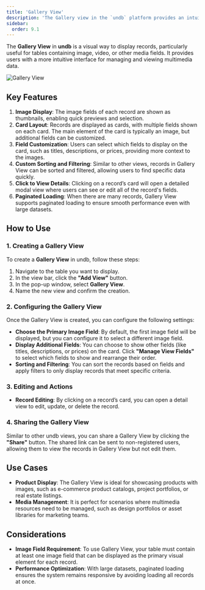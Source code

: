```yaml
---
title: 'Gallery View'
description: 'The Gallery view in the `undb` platform provides an intuitive way to visualize records in a table by displaying them as individual cards with photos. This view is ideal for scenarios where quick browsing and comparison of image content is needed.'
sidebar:
  order: 9.1
---
```


The **Gallery View** in **undb** is a visual way to display records, particularly useful for tables containing image, video, or other media fields. It provides users with a more intuitive interface for managing and viewing multimedia data.

<img src="/imgs/view/gallery/gallery.jpeg" alt="Gallery View" />

## Key Features

1. **Image Display**: The image fields of each record are shown as thumbnails, enabling quick previews and selection.
2. **Card Layout**: Records are displayed as cards, with multiple fields shown on each card. The main element of the card is typically an image, but additional fields can be customized.
3. **Field Customization**: Users can select which fields to display on the card, such as titles, descriptions, or prices, providing more context to the images.
4. **Custom Sorting and Filtering**: Similar to other views, records in Gallery View can be sorted and filtered, allowing users to find specific data quickly.
5. **Click to View Details**: Clicking on a record’s card will open a detailed modal view where users can see or edit all of the record's fields.
6. **Paginated Loading**: When there are many records, Gallery View supports paginated loading to ensure smooth performance even with large datasets.

## How to Use

### 1. Creating a Gallery View

To create a **Gallery View** in undb, follow these steps:

1. Navigate to the table you want to display.
2. In the view bar, click the **"Add View"** button.
3. In the pop-up window, select **Gallery View**.
4. Name the new view and confirm the creation.

### 2. Configuring the Gallery View

Once the Gallery View is created, you can configure the following settings:

- **Choose the Primary Image Field**: By default, the first image field will be displayed, but you can configure it to select a different image field.
- **Display Additional Fields**: You can choose to show other fields (like titles, descriptions, or prices) on the card. Click **"Manage View Fields"** to select which fields to show and rearrange their order.
- **Sorting and Filtering**: You can sort the records based on fields and apply filters to only display records that meet specific criteria.

### 3. Editing and Actions

- **Record Editing**: By clicking on a record’s card, you can open a detail view to edit, update, or delete the record.

### 4. Sharing the Gallery View

Similar to other undb views, you can share a Gallery View by clicking the **"Share"** button. The shared link can be sent to non-registered users, allowing them to view the records in Gallery View but not edit them.

## Use Cases

- **Product Display**: The Gallery View is ideal for showcasing products with images, such as e-commerce product catalogs, project portfolios, or real estate listings.
- **Media Management**: It is perfect for scenarios where multimedia resources need to be managed, such as design portfolios or asset libraries for marketing teams.

## Considerations

- **Image Field Requirement**: To use Gallery View, your table must contain at least one image field that can be displayed as the primary visual element for each record.
- **Performance Optimization**: With large datasets, paginated loading ensures the system remains responsive by avoiding loading all records at once.
